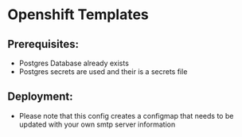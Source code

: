 # Openshift Templates

## Prerequisites:  
* Postgres Database already exists
* Postgres secrets are used and their is a secrets file

## Deployment:
* Please note that this config creates a configmap that needs to be updated with your own smtp server information
